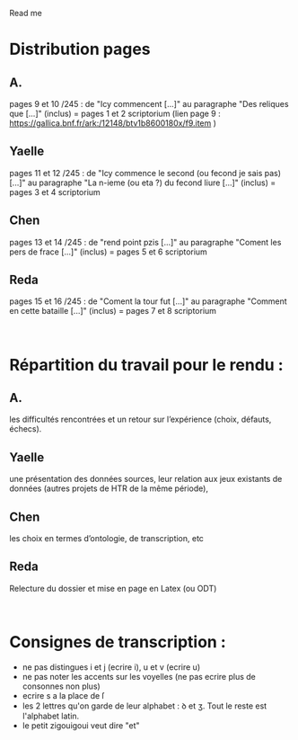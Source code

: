 Read me

# Distribution pages

## A.
pages 9 et 10 /245 : de "Icy commencent [...]" au paragraphe "Des reliques que [...]" (inclus)
= pages 1 et 2 scriptorium
(lien page 9 : https://gallica.bnf.fr/ark:/12148/btv1b8600180x/f9.item )

## Yaelle
pages 11 et 12 /245 : de "Icy commence le second (ou fecond je sais pas) [...]" au paragraphe "La n-ieme (ou eta ?) du fecond liure [...]" (inclus)
= pages 3 et 4 scriptorium

## Chen
pages 13 et 14 /245 : de "rend point pzis [...]" au paragraphe "Coment les pers de frace [...]" (inclus)
= pages 5 et 6 scriptorium

## Reda
pages 15 et 16 /245 : de "Coment la tour fut [...]" au paragraphe "Comment en cette bataille [...]" (inclus)
= pages 7 et 8 scriptorium

<br>

# Répartition du travail pour le rendu : 

## A.
les difficultés rencontrées et un retour sur l’expérience (choix, défauts, échecs).

## Yaelle
une présentation des données sources,
leur relation aux jeux existants de données (autres projets de HTR de la même période),

## Chen
les choix en termes d’ontologie, de transcription, etc

## Reda
Relecture du dossier et mise en page en Latex (ou ODT)

<br>

# Consignes de transcription :
- ne pas distingues i et j (ecrire i), u et v (ecrire u)
- ne pas noter les accents sur les voyelles (ne pas ecrire plus de consonnes non plus)
- ecrire s a la place de ſ
- les 2 lettres qu'on garde de leur alphabet : ꝺ et ʒ. Tout le reste est l'alphabet latin.
- le petit zigouigoui veut dire "et"

